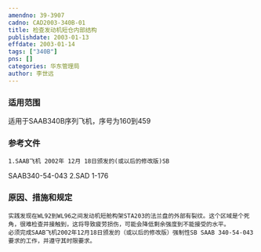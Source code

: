```yaml
---
amendno: 39-3907  
cadno: CAD2003-340B-01  
title: 检查发动机短仓内部结构  
publishdate: 2003-01-13  
effdate: 2003-01-14  
tags: ["340B"]  
pns: []  
categories: 华东管理局  
author: 李世远  
---
```

  
### 适用范围  
适用于SAAB340B序列飞机，序号为160到459  
  
<!--more-->  
### 参考文件  
    1.SAAB飞机 2002年 12月 18日颁发的(或以后的修改版)SB  
SAAB340-54-043     2.SAD 1-176  
  
### 原因、措施和规定  
    实践发现在WL92到WL96之间发动机短舱构架STA203的法兰盘的外部有裂纹。这个区域是个死角，很难检查并接触到，这将导致疲劳损伤，可能会降低剩余强度到不能接受的水平。  
    必须完成SAAB飞机2002年12月18日颁发的（或以后的修改版）强制性SB SAAB 340-54-043要求的工作，并遵守其时限要求。  
